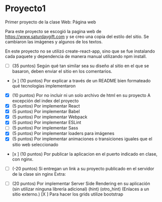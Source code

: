 # Proyecto1
 Primer proyecto de la clase Web: Página web
 
Para este proyecto se escogió la pagina web de https://www.saturdaygift.com y se creo una copia del estilo del sitio.  Se cambiaron las imágenes y algunos de los textos.

En este proyecto no se utilizó create-react-app, sino que se fue instalando cada paquete y dependencia de manera manual utilizando npm install.

- [ ] (35 puntos) Según qué tan similar sea su diseño al sitio en el que se basaron, deben enviar el sitio en los comentarios.
- [x ] (10 puntos) Por explicar a través de un README bien formateado qué tecnologías implementaron
- [x]  (10 puntos) Por no incluir ni un solo archivo de html en su proyecto
A excepción del index del proyecto
- [x] (5 puntos) Por implementar React
- [x] (5 puntos) Por implementar Babel
- [x] (5 puntos) Por implementar Webpack
- [x] (5 puntos) Por implementar ESLint
- [ ] (5 puntos) Por implementar Sass
- [x] (5 puntos) Por implementar loaders para imágenes
- [x] (5 puntos) Por implementar animaciones o transiciones iguales que el sitio web seleccionado
- [x ] (10 puntos) Por publicar la aplicacion en el puerto indicado en clase, con nginx. 
- [ ] (-20 puntos) Si entregan un link a su proyecto publicado en el servidor de la clase sin nginx
Extra:
- [ ] (20 puntos) Por implementar Server Side Rendering en su aplicación (sin utilizar ninguna librería adicional) (hint) (otro_hint) (Enlaces a un sitio externo.)
[X ] Para hacer los grids utilize bootstrap
 